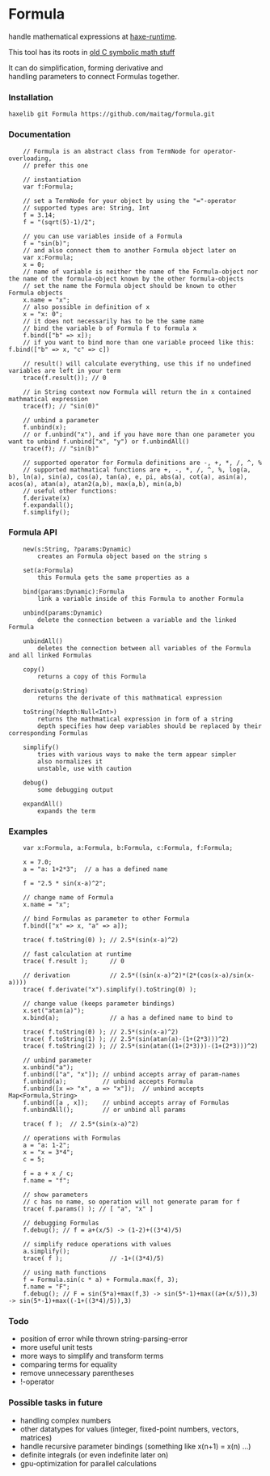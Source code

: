 # Formula
handle mathematical expressions at [haxe-runtime](https://haxe.org).  

This tool has its roots in [old C symbolic math stuff](https://github.com/maitag/lyapunov-c)  

It can do simplification, forming derivative and  
handling parameters to connect Formulas together.  

### Installation
```
haxelib git Formula https://github.com/maitag/formula.git
```

### Documentation
```
	// Formula is an abstract class from TermNode for operator-overloading,
	// prefer this one

	// instantiation
	var f:Formula;
	
	// set a TermNode for your object by using the "="-operator
	// supported types are: String, Int
	f = 3.14;
	f = "(sqrt(5)-1)/2";
	
	// you can use variables inside of a Formula
	f = "sin(b)";
	// and also connect them to another Formula object later on
	var x:Formula;
	x = 0;
	// name of variable is neither the name of the Formula-object nor the name of the formula-object known by the other formula-objects
	// set the name the Formula object should be known to other Formula objects
	x.name = "x";
	// also possible in definition of x
	x = "x: 0";
	// it does not necessarily has to be the same name
	// bind the variable b of Formula f to formula x
	f.bind(["b" => x]); 
	// if you want to bind more than one variable proceed like this: f.bind(["b" => x, "c" => c])
	
	// result() will calculate everything, use this if no undefined variables are left in your term
	trace(f.result()); // 0
	
	// in String context now Formula will return the in x contained mathmatical expression
	trace(f); // "sin(0)"
	
	// unbind a parameter
	f.unbind(x);
	// or f.unbind("x"), and if you have more than one parameter you want to unbind f.unbind["x", "y") or f.unbindAll()
	trace(f); // "sin(b)"

	// supported operator for Formula definitions are -, +, *, /, ^, %
	// supported mathmatical functions are +, -, *, /, ^, %, log(a, b), ln(a), sin(a), cos(a), tan(a), e, pi, abs(a), cot(a), asin(a), acos(a), atan(a), atan2(a,b), max(a,b), min(a,b)
	// useful other functions:
	f.derivate(x)
	f.expandall();
	f.simplify();

```

	
### Formula API
```
	new(s:String, ?params:Dynamic)
		creates an Formula object based on the string s

	set(a:Formula)
		this Formula gets the same properties as a

	bind(params:Dynamic):Formula
		link a variable inside of this Formula to another Formula

	unbind(params:Dynamic)
		delete the connection between a variable and the linked Formula

	unbindAll()
		deletes the connection between all variables of the Formula and all linked Formulas
	
	copy()
		returns a copy of this Formula

	derivate(p:String)
		returns the derivate of this mathmatical expression

	toString(?depth:Null<Int>)
		returns the mathmatical expression in form of a string
		depth specifies how deep variables should be replaced by their corresponding Formulas
	
	simplify()
		tries with various ways to make the term appear simpler
		also normalizes it
		unstable, use with caution

	debug()
		some debugging output
	
	expandAll()
		expands the term

```


### Examples
```
	var x:Formula, a:Formula, b:Formula, c:Formula, f:Formula;

	x = 7.0;
	a = "a: 1+2*3";  // a has a defined name
	
	f = "2.5 * sin(x-a)^2";

	// change name of Formula
	x.name = "x";

	// bind Formulas as parameter to other Formula
	f.bind(["x" => x, "a" => a]);
	
	trace( f.toString(0) );	// 2.5*(sin(x-a)^2)
	
	// fast calculation at runtime
	trace( f.result );      // 0
	
	// derivation           // 2.5*((sin(x-a)^2)*(2*(cos(x-a)/sin(x-a))))
	trace( f.derivate("x").simplify().toString(0) );
	
	// change value (keeps parameter bindings)
	x.set("atan(a)");
	x.bind(a);              // a has a defined name to bind to

	trace( f.toString(0) ); // 2.5*(sin(x-a)^2)
	trace( f.toString(1) ); // 2.5*(sin(atan(a)-(1+(2*3)))^2)
	trace( f.toString(2) ); // 2.5*(sin(atan((1+(2*3)))-(1+(2*3)))^2)
	
	// unbind parameter
	x.unbind("a");
	f.unbind(["a", "x"]); // unbind accepts array of param-names
	f.unbind(a);          // unbind accepts Formula
	f.unbind([x => "x", a => "x"]);  // unbind accepts Map<Formula,String>
	f.unbind([a , x]);    // unbind accepts array of Formulas
	f.unbindAll();        // or unbind all params
	
	trace( f );  // 2.5*(sin(x-a)^2)
	
	// operations with Formulas
	a = "a: 1-2"; 
	x = "x = 3*4";
	c = 5;
	
	f = a + x / c;
	f.name = "f";
	
	// show parameters
	// c has no name, so operation will not generate param for f
	trace( f.params() ); // [ "a", "x" ]
		
	// debugging Formulas
	f.debug(); // f = a+(x/5) -> (1-2)+((3*4)/5)
	
	// simplify reduce operations with values
	a.simplify();
	trace( f );             // -1+((3*4)/5)
	
	// using math functions
	f = Formula.sin(c * a) + Formula.max(f, 3);
	f.name = "F";
	f.debug(); // F = sin(5*a)+max(f,3) -> sin(5*-1)+max((a+(x/5)),3) -> sin(5*-1)+max((-1+((3*4)/5)),3)
```

### Todo

- position of error while thrown string-parsing-error
- more useful unit tests
- more ways to simplify and transform terms
- comparing terms for equality
- remove unnecessary parentheses
- !-operator

### Possible tasks in future

- handling complex numbers
- other datatypes for values (integer, fixed-point numbers, vectors, matrices)
- handle recursive parameter bindings (something like x(n+1) = x(n) ...)
- definite integrals (or even indefinite later on)
- gpu-optimization for parallel calculations
